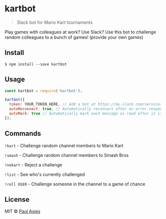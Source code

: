 # kartbot

> Slack bot for Mario Kart tournaments

Play games with colleagues at work? Use Slack? Use this bot to challenge random colleagues to a bunch of games! (provide your own games)

## Install

```
$ npm install --save kartbot
```

## Usage

```js
const kartbot = require('kartbot');

kartbot({
  token: YOUR_TOKEN_HERE, // Add a bot at https://my.slack.com/services/new/bot and copy the token here.
  autoReconnect: true, // Automatically reconnect after an error response from Slack.
  autoMark: true // Automatically mark each message as read after it is processed.
});
```

## Commands
`!kart` - Challenge random channel members to Mario Kart

`!smash` - Challenge random channel members to Smash Bros

`!nokart` - Reject a challenge

`!list` - See who's currently challenged

`!roll USER` - Challenge someone in the channel to a game of chance

## License

MIT © [Paul Asjes](http://internetjones.net)
